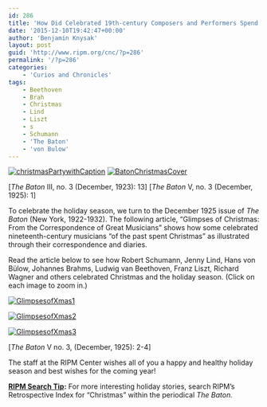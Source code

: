 ```yaml
---
id: 286
title: 'How Did Celebrated 19th-century Composers and Performers Spend the Holiday Season?'
date: '2015-12-10T19:42:47+00:00'
author: 'Benjamin Knysak'
layout: post
guid: 'http://www.ripm.org/cnc/?p=286'
permalink: '/?p=286'
categories:
    - 'Curios and Chronicles'
tags:
    - Beethoven
    - Brah
    - Christmas
    - Lind
    - Liszt
    - s
    - Schumann
    - 'The Baton'
    - 'von Bulow'
---
```


[![christmasPartywithCaption](http://www.ripm.org/cnc/wp-content/uploads/2015/12/christmasPartywithCaption-289x300.jpg)](http://www.ripm.org/cnc/wp-content/uploads/2015/12/christmasPartywithCaption.jpg) [![BatonChristmasCover](http://www.ripm.org/cnc/wp-content/uploads/2015/12/BatonChristmasCover-227x300.jpg)](http://www.ripm.org/cnc/wp-content/uploads/2015/12/BatonChristmasCover.jpg)

\[*The Baton* III, no. 3 (December, 1923): 13\] \[*The Baton* V, no. 3 (December, 1925): 1\]

To celebrate the holiday season, we turn to the December 1925 issue of *The Baton* (New York, 1922-1932). The following article, “Glimpses of Christmas: From the Correspondence of Great Musicians” shows how some celebrated nineteenth-century musicians “of the past spent Christmas” as illustrated through their correspondence and diaries.

Read the article below to see how Robert Schumann, Jenny Lind, Hans von Bülow, Johannes Brahms, Ludwig van Beethoven, Franz Liszt, Richard Wagner and others celebrated Christmas and the holiday season. (Click on each image to zoom in.)

[![GlimpsesofXmas1](http://www.ripm.org/cnc/wp-content/uploads/2015/12/GlimpsesofXmas1-730x1024.jpg)](http://www.ripm.org/cnc/wp-content/uploads/2015/12/GlimpsesofXmas1.jpg)

[![GlimpsesofXmas2](http://www.ripm.org/cnc/wp-content/uploads/2015/12/GlimpsesofXmas2-726x1024.jpg)](http://www.ripm.org/cnc/wp-content/uploads/2015/12/GlimpsesofXmas2.jpg)

[![GlimpsesofXmas3](http://www.ripm.org/cnc/wp-content/uploads/2015/12/GlimpsesofXmas3-729x1024.jpg)](http://www.ripm.org/cnc/wp-content/uploads/2015/12/GlimpsesofXmas3.jpg)

\[*The Baton* V no. 3, (December, 1925): 2-4\]

The staff at the RIPM Center wishes all of you a happy and healthy holiday season and best wishes for the coming year!

**<u>RIPM Search Tip</u>:** For more interesting holiday stories, search RIPM’s Retrospective Index for “Christmas” within the periodical *The Baton.*